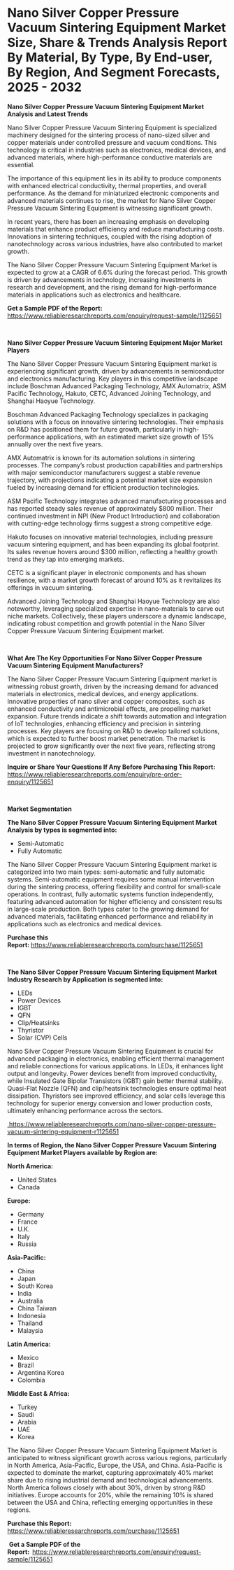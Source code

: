 <p><h1>Nano Silver Copper Pressure Vacuum Sintering Equipment Market Size, Share & Trends Analysis Report By Material, By Type, By End-user, By Region, And Segment Forecasts, 2025 - 2032</h1></p><p><strong>Nano Silver Copper Pressure Vacuum Sintering Equipment Market Analysis and Latest Trends</strong></p>
<p><p>Nano Silver Copper Pressure Vacuum Sintering Equipment is specialized machinery designed for the sintering process of nano-sized silver and copper materials under controlled pressure and vacuum conditions. This technology is critical in industries such as electronics, medical devices, and advanced materials, where high-performance conductive materials are essential. </p><p>The importance of this equipment lies in its ability to produce components with enhanced electrical conductivity, thermal properties, and overall performance. As the demand for miniaturized electronic components and advanced materials continues to rise, the market for Nano Silver Copper Pressure Vacuum Sintering Equipment is witnessing significant growth. </p><p>In recent years, there has been an increasing emphasis on developing materials that enhance product efficiency and reduce manufacturing costs. Innovations in sintering techniques, coupled with the rising adoption of nanotechnology across various industries, have also contributed to market growth. </p><p>The Nano Silver Copper Pressure Vacuum Sintering Equipment Market is expected to grow at a CAGR of 6.6% during the forecast period. This growth is driven by advancements in technology, increasing investments in research and development, and the rising demand for high-performance materials in applications such as electronics and healthcare.</p></p>
<p><strong>Get a Sample PDF of the Report:&nbsp;</strong> <a href="https://www.reliableresearchreports.com/enquiry/request-sample/1125651?utm_campaign=3066&utm_medium=2&utm_source=Github&utm_content=ia&utm_term=16042025&utm_id=nano-silver-copper-pressure-vacuum-sintering-equipment">https://www.reliableresearchreports.com/enquiry/request-sample/1125651</a></p>
<p>&nbsp;</p>
<p><strong>Nano Silver Copper Pressure Vacuum Sintering Equipment Major Market Players</strong></p>
<p><p>The Nano Silver Copper Pressure Vacuum Sintering Equipment market is experiencing significant growth, driven by advancements in semiconductor and electronics manufacturing. Key players in this competitive landscape include Boschman Advanced Packaging Technology, AMX Automatrix, ASM Pacific Technology, Hakuto, CETC, Advanced Joining Technology, and Shanghai Haoyue Technology.</p><p>Boschman Advanced Packaging Technology specializes in packaging solutions with a focus on innovative sintering technologies. Their emphasis on R&D has positioned them for future growth, particularly in high-performance applications, with an estimated market size growth of 15% annually over the next five years.</p><p>AMX Automatrix is known for its automation solutions in sintering processes. The company’s robust production capabilities and partnerships with major semiconductor manufacturers suggest a stable revenue trajectory, with projections indicating a potential market size expansion fueled by increasing demand for efficient production technologies.</p><p>ASM Pacific Technology integrates advanced manufacturing processes and has reported steady sales revenue of approximately $800 million. Their continued investment in NPI (New Product Introduction) and collaboration with cutting-edge technology firms suggest a strong competitive edge.</p><p>Hakuto focuses on innovative material technologies, including pressure vacuum sintering equipment, and has been expanding its global footprint. Its sales revenue hovers around $300 million, reflecting a healthy growth trend as they tap into emerging markets.</p><p>CETC is a significant player in electronic components and has shown resilience, with a market growth forecast of around 10% as it revitalizes its offerings in vacuum sintering.</p><p>Advanced Joining Technology and Shanghai Haoyue Technology are also noteworthy, leveraging specialized expertise in nano-materials to carve out niche markets. Collectively, these players underscore a dynamic landscape, indicating robust competition and growth potential in the Nano Silver Copper Pressure Vacuum Sintering Equipment market.</p></p>
<p>&nbsp;</p>
<p><strong>What Are The Key Opportunities For Nano Silver Copper Pressure Vacuum Sintering Equipment Manufacturers?</strong></p>
<p><p>The Nano Silver Copper Pressure Vacuum Sintering Equipment market is witnessing robust growth, driven by the increasing demand for advanced materials in electronics, medical devices, and energy applications. Innovative properties of nano silver and copper composites, such as enhanced conductivity and antimicrobial effects, are propelling market expansion. Future trends indicate a shift towards automation and integration of IoT technologies, enhancing efficiency and precision in sintering processes. Key players are focusing on R&D to develop tailored solutions, which is expected to further boost market penetration. The market is projected to grow significantly over the next five years, reflecting strong investment in nanotechnology.</p></p>
<p><strong>Inquire or Share Your Questions If Any Before Purchasing This Report:</strong> <a href="https://www.reliableresearchreports.com/enquiry/pre-order-enquiry/1125651?utm_campaign=3066&utm_medium=2&utm_source=Github&utm_content=ia&utm_term=16042025&utm_id=nano-silver-copper-pressure-vacuum-sintering-equipment">https://www.reliableresearchreports.com/enquiry/pre-order-enquiry/1125651</a></p>
<p>&nbsp;</p>
<p><strong>Market Segmentation</strong></p>
<p><strong>The Nano Silver Copper Pressure Vacuum Sintering Equipment Market Analysis by types is segmented into:</strong></p>
<p><ul><li>Semi-Automatic</li><li>Fully Automatic</li></ul></p>
<p><p>The Nano Silver Copper Pressure Vacuum Sintering Equipment market is categorized into two main types: semi-automatic and fully automatic systems. Semi-automatic equipment requires some manual intervention during the sintering process, offering flexibility and control for small-scale operations. In contrast, fully automatic systems function independently, featuring advanced automation for higher efficiency and consistent results in large-scale production. Both types cater to the growing demand for advanced materials, facilitating enhanced performance and reliability in applications such as electronics and medical devices.</p></p>
<p><strong>Purchase this Report:&nbsp;</strong><a href="https://www.reliableresearchreports.com/purchase/1125651?utm_campaign=3066&utm_medium=2&utm_source=Github&utm_content=ia&utm_term=16042025&utm_id=nano-silver-copper-pressure-vacuum-sintering-equipment">https://www.reliableresearchreports.com/purchase/1125651</a></p>
<p>&nbsp;</p>
<p><strong>The Nano Silver Copper Pressure Vacuum Sintering Equipment Market Industry Research by Application is segmented into:</strong></p>
<p><ul><li>LEDs</li><li>Power Devices</li><li>IGBT</li><li>QFN</li><li>Clip/Heatsinks</li><li>Thyristor</li><li>Solar (CVP) Cells</li></ul></p>
<p><p>Nano Silver Copper Pressure Vacuum Sintering Equipment is crucial for advanced packaging in electronics, enabling efficient thermal management and reliable connections for various applications. In LEDs, it enhances light output and longevity. Power devices benefit from improved conductivity, while Insulated Gate Bipolar Transistors (IGBT) gain better thermal stability. Quasi-Flat Nozzle (QFN) and clip/heatsink technologies ensure optimal heat dissipation. Thyristors see improved efficiency, and solar cells leverage this technology for superior energy conversion and lower production costs, ultimately enhancing performance across the sectors.</p></p>
<p><a href="https://www.reliableresearchreports.com/nano-silver-copper-pressure-vacuum-sintering-equipment-r1125651?utm_campaign=3066&utm_medium=2&utm_source=Github&utm_content=ia&utm_term=16042025&utm_id=nano-silver-copper-pressure-vacuum-sintering-equipment">&nbsp;https://www.reliableresearchreports.com/nano-silver-copper-pressure-vacuum-sintering-equipment-r1125651</a></p>
<p><strong>In terms of Region, the Nano Silver Copper Pressure Vacuum Sintering Equipment Market Players available by Region are:</strong></p>
<p>
    <p> <strong> North America: </strong>
        <ul>
            <li>United States</li>
            <li>Canada</li>
        </ul>
        </p> 
    <p> <strong> Europe: </strong>
        <ul>
            <li>Germany</li>
            <li>France</li>
            <li>U.K.</li>
            <li>Italy</li>
            <li>Russia</li>
        </ul>
        </p> 
    <p> <strong> Asia-Pacific: </strong>
        <ul>
            <li>China</li>
            <li>Japan</li>
            <li>South Korea</li>
            <li>India</li>
            <li>Australia</li>
            <li>China Taiwan</li>
            <li>Indonesia</li>
            <li>Thailand</li>
            <li>Malaysia</li>
        </ul>
        </p> 
    <p> <strong> Latin America: </strong>
        <ul>
            <li>Mexico</li>
            <li>Brazil</li>
            <li>Argentina Korea</li>
            <li>Colombia</li>
        </ul>
        </p> 
    <p> <strong> Middle East & Africa: </strong>
        <ul>
            <li>Turkey</li>
            <li>Saudi</li>
            <li>Arabia</li>
            <li>UAE</li>
            <li>Korea</li>
        </ul>
    </p>
    </p>
<p><p>The Nano Silver Copper Pressure Vacuum Sintering Equipment Market is anticipated to witness significant growth across various regions, particularly in North America, Asia-Pacific, Europe, the USA, and China. Asia-Pacific is expected to dominate the market, capturing approximately 40% market share due to rising industrial demand and technological advancements. North America follows closely with about 30%, driven by strong R&D initiatives. Europe accounts for 20%, while the remaining 10% is shared between the USA and China, reflecting emerging opportunities in these regions.</p></p>
<p><strong>Purchase this Report: </strong><a href="https://www.reliableresearchreports.com/purchase/1125651?utm_campaign=3066&utm_medium=2&utm_source=Github&utm_content=ia&utm_term=16042025&utm_id=nano-silver-copper-pressure-vacuum-sintering-equipment">https://www.reliableresearchreports.com/purchase/1125651</a></p>
<p>&nbsp;<strong>Get a Sample PDF of the Report:&nbsp;&nbsp;</strong><a href="https://www.reliableresearchreports.com/enquiry/request-sample/1125651?utm_campaign=3066&utm_medium=2&utm_source=Github&utm_content=ia&utm_term=16042025&utm_id=nano-silver-copper-pressure-vacuum-sintering-equipment">https://www.reliableresearchreports.com/enquiry/request-sample/1125651</a></p>
<p><strong></strong></p>
<p><p></p><p></p><p></p></p>